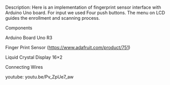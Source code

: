Description:
Here is an implementation of fingerprint sensor interface with Arduino Uno board. For input we used Four push buttons. The menu on LCD guides the enrollment and scanning process. 

Components

Arduino Board Uno R3

Finger Print Sensor (https://www.adafruit.com/product/751)

Liquid Crystal Display 16×2

Connecting Wires

youtube: youtu.be/Pv_ZpUe7_aw
